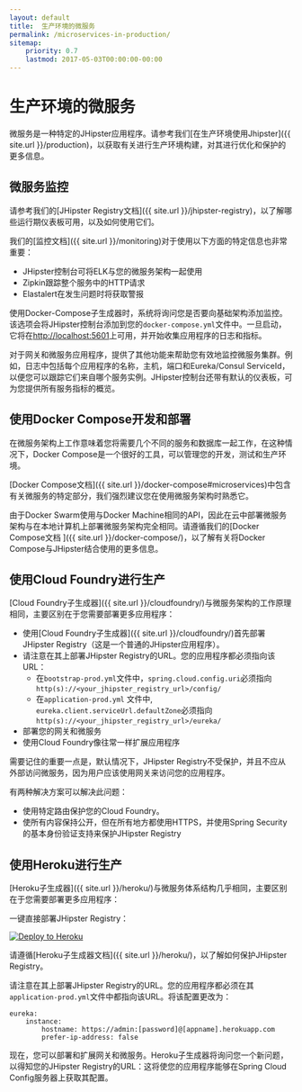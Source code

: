 ```yaml
---
layout: default
title:  生产环境的微服务
permalink: /microservices-in-production/
sitemap:
    priority: 0.7
    lastmod: 2017-05-03T00:00:00-00:00
---
```


# <i class="fa fa-cloud"></i> 生产环境的微服务

微服务是一种特定的JHipster应用程序。请参考我们[在生产环境使用Jhipster]({{ site.url }}/production)，以获取有关进行生产环境构建，对其进行优化和保护的更多信息。

## <a name="elk"></a> 微服务监控

请参考我们的[JHipster Registry文档]({{ site.url }}/jhipster-registry)，以了解哪些运行期仪表板可用，以及如何使用它们。

我们的[监控文档]({{ site.url }}/monitoring)对于使用以下方面的特定信息也非常重要：

- JHipster控制台可将ELK与您的微服务架构一起使用
- Zipkin跟踪整个服务中的HTTP请求
- Elastalert在发生问题时将获取警报

使用Docker-Compose子生成器时，系统将询问您是否要向基础架构添加监控。该选项会将JHipster控制台添加到您的`docker-compose.yml`文件中。一旦启动，它将在[http://localhost:5601](http://localhost:5601)上可用，并开始收集应用程序的日志和指标。

对于网关和微服务应用程序，提供了其他功能来帮助您有效地监控微服务集群。例如，日志中包括每个应用程序的名称，主机，端口和Eureka/Consul ServiceId，以便您可以跟踪它们来自哪个服务实例。JHipster控制台还带有默认的仪表板，可为您提供所有服务指标的概览。

## <a name="docker_compose"></a> 使用Docker Compose开发和部署

在微服务架构上工作意味着您将需要几个不同的服务和数据库一起工作，在这种情况下，Docker Compose是一个很好的工具，可以管理您的开发，测试和生产环境。

[Docker Compose文档]({{ site.url }}/docker-compose#microservices)中包含有关微服务的特定部分，我们强烈建议您在使用微服务架构时熟悉它。

由于Docker Swarm使用与Docker Machine相同的API，因此在云中部署微服务架构与在本地计算机上部署微服务架构完全相同。请遵循我们的[Docker Compose文档 ]({{ site.url }}/docker-compose/)，以了解有关将Docker Compose与JHipster结合使用的更多信息。

## <a name="cloudfoundry"></a> 使用Cloud Foundry进行生产

[Cloud Foundry子生成器]({{ site.url }}/cloudfoundry/)与微服务架构的工作原理相同，主要区别在于您需要部署更多应用程序：

- 使用[Cloud Foundry子生成器]({{ site.url }}/cloudfoundry/)首先部署JHipster Registry（这是一个普通的JHipster应用程序）。
- 请注意在其上部署JHipster Registry的URL。您的应用程序都必须指向该URL：
  - 在`bootstrap-prod.yml`文件中，`spring.cloud.config.uri`必须指向`http(s)://<your_jhipster_registry_url>/config/`
  - 在`application-prod.yml` 文件中, `eureka.client.serviceUrl.defaultZone`必须指向`http(s)://<your_jhipster_registry_url>/eureka/`
- 部署您的网关和微服务
- 使用Cloud Foundry像往常一样扩展应用程序

需要记住的重要一点是，默认情况下，JHipster Registry不受保护，并且不应从外部访问微服务，因为用户应该使用网关来访问您的应用程序。

有两种解决方案可以解决此问题：

- 使用特定路由保护您的Cloud Foundry。
- 使所有内容保持公开，但在所有地方都使用HTTPS，并使用Spring Security的基本身份验证支持来保护JHipster Registry

## <a name="heroku"></a> 使用Heroku进行生产

[Heroku子生成器]({{ site.url }}/heroku/)与微服务体系结构几乎相同，主要区别在于您需要部署更多应用程序：

一键直接部署JHipster Registry：

[![Deploy to Heroku](https://camo.githubusercontent.com/c0824806f5221ebb7d25e559568582dd39dd1170/68747470733a2f2f7777772e6865726f6b7563646e2e636f6d2f6465706c6f792f627574746f6e2e706e67)](https://dashboard.heroku.com/new?&template=https%3A%2F%2Fgithub.com%2Fjhipster%2Fjhipster-registry)

请遵循[Heroku子生成器文档]({{ site.url }}/heroku/)，以了解如何保护JHipster Registry。

请注意在其上部署JHipster Registry的URL。您的应用程序都必须在其`application-prod.yml`文件中都指向该URL。将该配置更改为：

    eureka:
        instance:
            hostname: https://admin:[password]@[appname].herokuapp.com
            prefer-ip-address: false

现在，您可以部署和扩展网关和微服务。Heroku子生成器将询问您一个新问题，以得知您的JHipster Registry的URL：这将使您的应用程序能够在Spring Cloud Config服务器上获取其配置。
